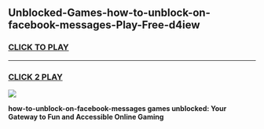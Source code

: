 
## Unblocked-Games-how-to-unblock-on-facebook-messages-Play-Free-d4iew
<h3>
<a href="https://premium76.site?title=how-to-unblock-on-facebook-messages&ref=10A">CLICK TO PLAY</a></h3>
<hr>

<h3>
<a href="https://premium76.site?title=how-to-unblock-on-facebook-messages&ref=10A">CLICK 2 PLAY</a>
  
</h3>

<a href="https://premium76.site?title=how-to-unblock-on-facebook-messages&ref=10A"><img src="https://clearcache.store/games.png"></a>


**how-to-unblock-on-facebook-messages games unblocked: Your Gateway to Fun and Accessible Online Gaming**
